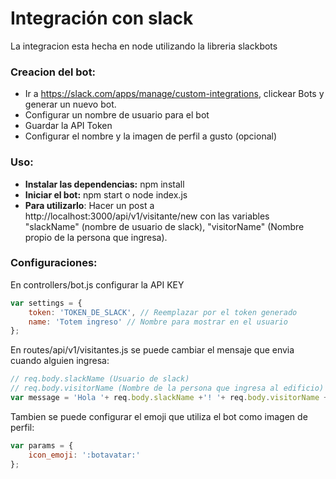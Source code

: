 # Integración con slack

La integracion esta hecha en node utilizando la libreria slackbots

### Creacion del bot:
- Ir a https://slack.com/apps/manage/custom-integrations, clickear Bots y generar un nuevo bot.  
- Configurar un nombre de usuario para el bot
- Guardar la API Token  
- Configurar el nombre y la imagen de perfil a gusto (opcional)

### Uso:

- **Instalar las dependencias:** npm install
- **Iniciar el bot:** npm start o node index.js
- **Para utilizarlo**: Hacer un post a http://localhost:3000/api/v1/visitante/new con las variables "slackName" (nombre de usuario de slack), "visitorName" (Nombre propio de la persona que ingresa).


### Configuraciones:

En controllers/bot.js configurar la API KEY

```javascript
var settings = {
    token: 'TOKEN_DE_SLACK', // Reemplazar por el token generado
    name: 'Totem ingreso' // Nombre para mostrar en el usuario
};
```

En routes/api/v1/visitantes.js se puede cambiar el mensaje que envia cuando alguien ingresa:

```javascript
// req.body.slackName (Usuario de slack)
// req.body.visitorName (Nombre de la persona que ingresa al edificio)
var message = 'Hola '+ req.body.slackName +'! '+ req.body.visitorName + ' ingresó al edificio para verte.';
```

Tambien se puede configurar el emoji que utiliza el bot como imagen de perfil:

```javascript
var params = {
	icon_emoji: ':botavatar:'
};
```